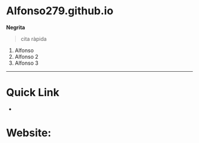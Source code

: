 # Alfonso279.github.io
**Negrita**
> cita ràpida
1. Alfonso
2. Alfonso 2
3. Alfonso 3
---
# Quick Link #
-
# Website:
